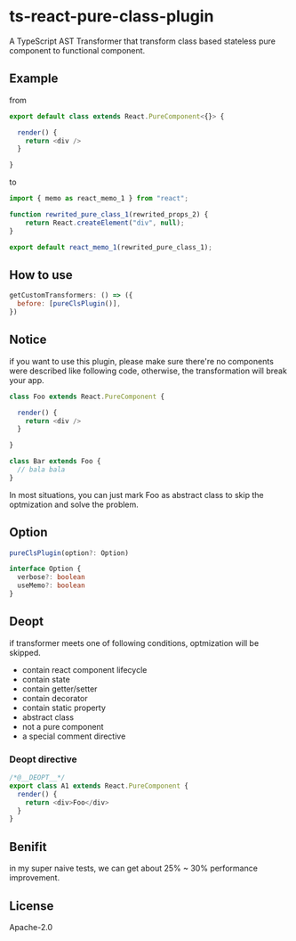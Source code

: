 # ts-react-pure-class-plugin

A TypeScript AST Transformer that transform class based stateless pure component to functional component.

## Example

from
```typescript
export default class extends React.PureComponent<{}> {

  render() {
    return <div />
  }

}
```

to
```javascript
import { memo as react_memo_1 } from "react";

function rewrited_pure_class_1(rewrited_props_2) {
    return React.createElement("div", null);
}

export default react_memo_1(rewrited_pure_class_1);
```

## How to use
```javascript
getCustomTransformers: () => ({
  before: [pureClsPlugin()],
})
```

## Notice
if you want to use this plugin, please make sure there're no components were described like following code, otherwise, the transformation will break your app.

```typescript
class Foo extends React.PureComponent {

  render() {
    return <div />
  }

}

class Bar extends Foo {
  // bala bala
}
```
 In most situations, you can just mark Foo as abstract class to skip the optmization and solve the problem.


## Option
```typescript
pureClsPlugin(option?: Option)

interface Option {
  verbose?: boolean
  useMemo?: boolean
}
```

## Deopt
if transformer meets one of following conditions, optmization will be skipped.

- contain react component lifecycle
- contain state
- contain getter/setter
- contain decorator
- contain static property
- abstract class
- not a pure component
- a special comment directive

### Deopt directive
```typescript
/*@__DEOPT__*/
export class A1 extends React.PureComponent {
  render() {
    return <div>Foo</div>
  }
}
```

## Benifit
in my super naive tests, we can get about 25% ~ 30% performance improvement.

## License

Apache-2.0
